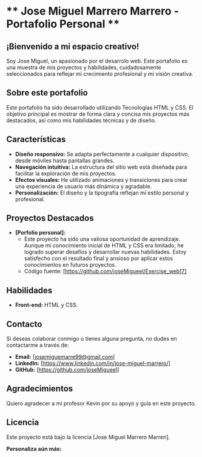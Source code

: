 # ** Jose Miguel Marrero Marrero - Portafolio Personal **

## ¡Bienvenido a mi espacio creativo! 
Soy Jose Miguel, un apasionado por el desarrolo web. Este portafolio es una muestra de mis proyectos y habilidades, cuidadosamente seleccionados para reflejar mi crecimiento profesional y mi visión creativa.

##  Sobre este portafolio
Este portafolio ha sido desarrollado utilizando Tecnologías HTML y CSS. El objetivo principal es mostrar de forma clara y concisa mis proyectos más destacados, así como mis habilidades técnicas y de diseño.

##  Características
* **Diseño responsivo:** Se adapta perfectamente a cualquier dispositivo, desde móviles hasta pantallas grandes.
* **Navegación intuitiva:** La estructura del sitio web está diseñada para facilitar la exploración de mis proyectos.
* **Efectos visuales:** He utilizado animaciones y transiciones para crear una experiencia de usuario más dinámica y agradable.
* **Personalización:** El diseño y la tipografía reflejan mi estilo personal y profesional.

##  Proyectos Destacados
* **[Porfolio personal]:**
    * Este proyecto ha sido una valiosa oportunidad de aprendizaje. Aunque mi conocimiento inicial de HTML y CSS era limitado, he logrado superar desafíos y desarrollar nuevas habilidades. Estoy satisfecho con el resultado final y ansioso por aplicar estos conocimientos en futuros proyectos.
    * Código fuente: [https://github.com/joseMigueel/Exercise_web17]

##  Habilidades
* **Front-end:** HTML y CSS.

##  Contacto
Si deseas colaborar conmigo o tienes alguna pregunta, no dudes en contactarme a través de:
* **Email:** [josemiguemarre99@gmail.com]
* **LinkedIn:** [https://www.linkedin.com/in/jose-miguel-marrero/]
* **GitHub:** [https://github.com/joseMigueel]

##  Agradecimientos
Quiero agradecer a mi profesor Kevin por su apoyo y guía en este proyecto.

##  Licencia
Este proyecto está bajo la licencia [Jose Miguel Marrero Marreri].

**Personaliza aún más:**

